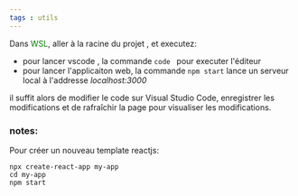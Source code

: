 ```yaml
---
tags : utils
---
```


Dans <font style="color:green">WSL</font>, aller à la racine du projet , et executez:
 - pour lancer vscode , la commande `code ` pour executer l'éditeur
 - pour lancer l'applicaiton web, la commande `npm start` lance un serveur local à l'addresse *localhost:3000*

il suffit alors de modifier le code sur Visual Studio Code, enregistrer les modifications et de rafraîchir la page pour visualiser les modifications.

### notes:

Pour créer un nouveau template reactjs:
```shell
npx create-react-app my-app
cd my-app
npm start
```
